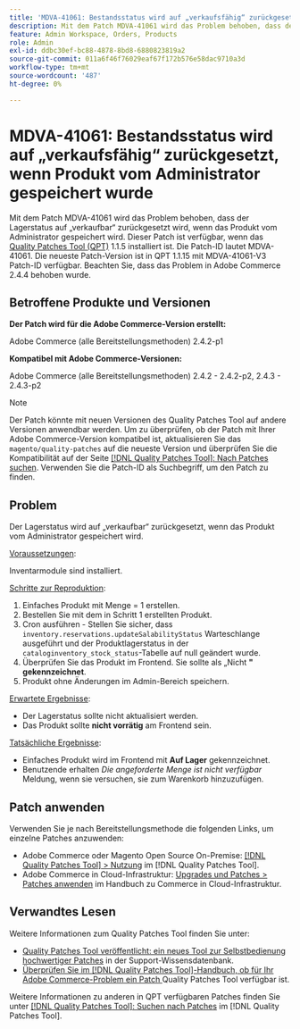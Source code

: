 ```yaml
---
title: 'MDVA-41061: Bestandsstatus wird auf „verkaufsfähig“ zurückgesetzt, wenn Produkt vom Administrator gespeichert wurde'
description: Mit dem Patch MDVA-41061 wird das Problem behoben, dass der Lagerstatus auf „verkaufbar“ zurückgesetzt wird, wenn das Produkt vom Administrator gespeichert wird. Dieser Patch ist verfügbar, wenn das [Quality Patches Tool (QPT)](https://experienceleague.adobe.com/de/docs/commerce-operations/tools/quality-patches-tool/quality-patches-tool-to-self-serve-quality-patches) 1.1.5 installiert ist. Die Patch-ID lautet MDVA-41061. Die neueste Patch-Version ist in QPT 1.1.15 mit MDVA-41061-V3 Patch-ID verfügbar. Beachten Sie, dass das Problem in Adobe Commerce 2.4.4 behoben wurde.
feature: Admin Workspace, Orders, Products
role: Admin
exl-id: ddbc30ef-bc88-4878-8bd8-6880823819a2
source-git-commit: 011a6f46f76029eaf67f172b576e58dac9710a3d
workflow-type: tm+mt
source-wordcount: '487'
ht-degree: 0%

---
```


# MDVA-41061: Bestandsstatus wird auf „verkaufsfähig“ zurückgesetzt, wenn Produkt vom Administrator gespeichert wurde

Mit dem Patch MDVA-41061 wird das Problem behoben, dass der Lagerstatus auf „verkaufbar“ zurückgesetzt wird, wenn das Produkt vom Administrator gespeichert wird. Dieser Patch ist verfügbar, wenn das [Quality Patches Tool (QPT)](https://experienceleague.adobe.com/de/docs/commerce-operations/tools/quality-patches-tool/quality-patches-tool-to-self-serve-quality-patches) 1.1.5 installiert ist. Die Patch-ID lautet MDVA-41061. Die neueste Patch-Version ist in QPT 1.1.15 mit MDVA-41061-V3 Patch-ID verfügbar. Beachten Sie, dass das Problem in Adobe Commerce 2.4.4 behoben wurde.

## Betroffene Produkte und Versionen

**Der Patch wird für die Adobe Commerce-Version erstellt:**

Adobe Commerce (alle Bereitstellungsmethoden) 2.4.2-p1

**Kompatibel mit Adobe Commerce-Versionen:**

Adobe Commerce (alle Bereitstellungsmethoden) 2.4.2 - 2.4.2-p2, 2.4.3 - 2.4.3-p2

>[!NOTE]
>
>Der Patch könnte mit neuen Versionen des Quality Patches Tool auf andere Versionen anwendbar werden. Um zu überprüfen, ob der Patch mit Ihrer Adobe Commerce-Version kompatibel ist, aktualisieren Sie das `magento/quality-patches` auf die neueste Version und überprüfen Sie die Kompatibilität auf der Seite [[!DNL Quality Patches Tool]: Nach Patches suchen](https://experienceleague.adobe.com/de/docs/commerce-operations/tools/quality-patches-tool/quality-patches-tool-to-self-serve-quality-patches). Verwenden Sie die Patch-ID als Suchbegriff, um den Patch zu finden.

## Problem

Der Lagerstatus wird auf „verkaufbar“ zurückgesetzt, wenn das Produkt vom Administrator gespeichert wird.

<u>Voraussetzungen</u>:

Inventarmodule sind installiert.

<u>Schritte zur Reproduktion</u>:

1. Einfaches Produkt mit Menge = 1 erstellen.
1. Bestellen Sie mit dem in Schritt 1 erstellten Produkt.
1. Cron ausführen - Stellen Sie sicher, dass `inventory.reservations.updateSalabilityStatus` Warteschlange ausgeführt und der Produktlagerstatus in der `cataloginventory_stock_status`-Tabelle auf null geändert wurde.
1. Überprüfen Sie das Produkt im Frontend. Sie sollte als „Nicht **&quot; gekennzeichnet**.
1. Produkt ohne Änderungen im Admin-Bereich speichern.

<u>Erwartete Ergebnisse</u>:

* Der Lagerstatus sollte nicht aktualisiert werden.
* Das Produkt sollte **nicht vorrätig** am Frontend sein.

<u>Tatsächliche Ergebnisse</u>:

* Einfaches Produkt wird im Frontend mit **Auf Lager** gekennzeichnet.
* Benutzende erhalten *Die angeforderte Menge ist nicht verfügbar* Meldung, wenn sie versuchen, sie zum Warenkorb hinzuzufügen.

## Patch anwenden

Verwenden Sie je nach Bereitstellungsmethode die folgenden Links, um einzelne Patches anzuwenden:

* Adobe Commerce oder Magento Open Source On-Premise: [[!DNL Quality Patches Tool] > Nutzung](/help/tools/quality-patches-tool/usage.md) im [!DNL Quality Patches Tool].
* Adobe Commerce in Cloud-Infrastruktur: [Upgrades und Patches > Patches anwenden](https://experienceleague.adobe.com/docs/commerce-cloud-service/user-guide/develop/upgrade/apply-patches.html?lang=de) im Handbuch zu Commerce in Cloud-Infrastruktur.

## Verwandtes Lesen

Weitere Informationen zum Quality Patches Tool finden Sie unter:

* [Quality Patches Tool veröffentlicht: ein neues Tool zur Selbstbedienung hochwertiger Patches](https://experienceleague.adobe.com/de/docs/commerce-operations/tools/quality-patches-tool/quality-patches-tool-to-self-serve-quality-patches) in der Support-Wissensdatenbank.
* [Überprüfen Sie im [!DNL Quality Patches Tool]-Handbuch, ob für Ihr Adobe Commerce-Problem ein Patch ](/help/tools/quality-patches-tool/patches-available-in-qpt/check-patch-for-magento-issue-with-magento-quality-patches.md) Quality Patches Tool verfügbar ist.

Weitere Informationen zu anderen in QPT verfügbaren Patches finden Sie unter [[!DNL Quality Patches Tool]: Suchen nach Patches](https://experienceleague.adobe.com/tools/commerce-quality-patches/index.html?lang=de) im [!DNL Quality Patches Tool].
